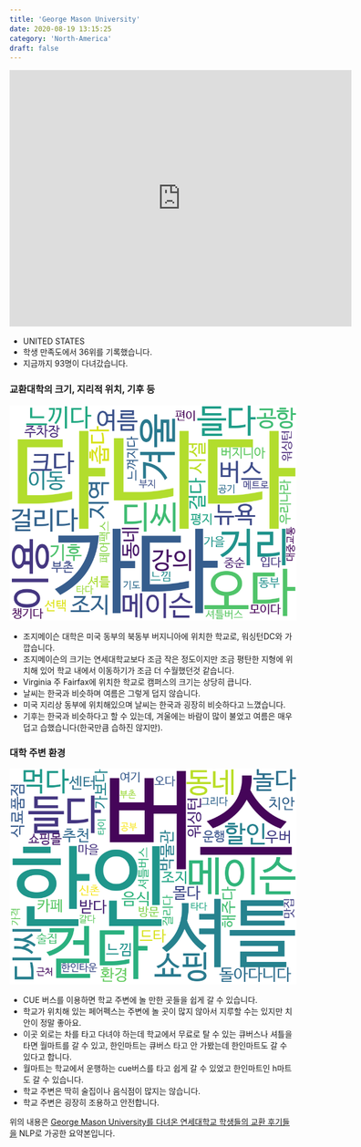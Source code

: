 ```yaml
---
title: 'George Mason University'
date: 2020-08-19 13:15:25
category: 'North-America'
draft: false
---
```


<iframe
width="600"
height="450"
frameborder="0" style="border:0"
src="https://www.google.com/maps/embed/v1/place?key=AIzaSyC9e1AME-pVmWC4hBpFdu5S4dKzyepa3HQ&q=George+Mason+University&center=38.829811799999995,-77.3073606&zoom=14" allowfullscreen>
</iframe>


* UNITED STATES
* 학생 만족도에서 36위를 기록했습니다.
* 지금까지 93명이 다녀갔습니다. 

### 교환대학의 크기, 지리적 위치, 기후 등

![gen_info-WordCloud](../univ_wordclouds_okt/gen_info/US000070_gen_info_okt.png)

* 조지메이슨 대학은 미국 동부의 북동부 버지니아에 위치한 학교로, 워싱턴DC와 가깝습니다.
* 조지메이슨의 크기는 연세대학교보다 조금 작은 정도이지만 조금 평탄한 지형에 위치해 있어 학교 내에서 이동하기가 조금 더 수월했던것 같습니다.
* Virginia 주 Fairfax에 위치한 학교로 캠퍼스의 크기는 상당히 큽니다.
* 날씨는 한국과 비슷하며 여름은 그렇게 덥지 않습니다.
* 미국 지리상 동부에 위치해있으며 날씨는 한국과 굉장히 비슷하다고 느꼈습니다.
* 기후는 한국과 비슷하다고 할 수 있는데, 겨울에는 바람이 많이 불었고 여름은 매우 덥고 습했습니다(한국만큼 습하진 않지만).


### 대학 주변 환경

![env_info-WordCloud](../univ_wordclouds_okt/env_info/US000070_env_info_okt.png)

* CUE 버스를 이용하면 학교 주변에 놀 만한 곳들을 쉽게 갈 수 있습니다.
* 학교가 위치해 있는 페어펙스는 주변에 놀 곳이 많지 않아서 지루할 수는 있지만 치안이 정말 좋아요.
* 이곳 외로는 차를 타고 다녀야 하는데 학교에서 무료로 탈 수 있는 큐버스나 셔틀을 타면 월마트를 갈 수 있고, 한인마트는 큐버스 타고 안 가봤는데 한인마트도 갈 수 있다고 합니다.
* 월마트는 학교에서 운행하는 cue버스를 타고 쉽게 갈 수 있었고 한인마트인 h마트도 갈 수 있습니다.
* 학교 주변은 딱히 술집이나 음식점이 많지는 않습니다.
* 학교 주변은 굉장히 조용하고 안전합니다.


위의 내용은 [George Mason University를 다녀온 연세대학교 학생들의 교환 후기들을](http://oia.yonsei.ac.kr/partner/expReport.asp?ucode=US000070&bgbn=A) NLP로 가공한 요약본입니다. 
